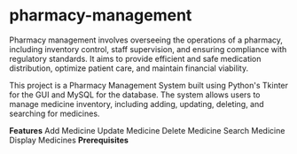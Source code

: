 # pharmacy-management
Pharmacy management involves overseeing the operations of a pharmacy, including inventory control, staff supervision, and ensuring compliance with regulatory standards. It aims to provide efficient and safe medication distribution, optimize patient care, and maintain financial viability.

This project is a Pharmacy Management System built using Python's Tkinter for the GUI and MySQL for the database. The system allows users to manage medicine inventory, including adding, updating, deleting, and searching for medicines.

**Features**
Add Medicine
Update Medicine
Delete Medicine
Search Medicine
Display Medicines
**Prerequisites**

    












